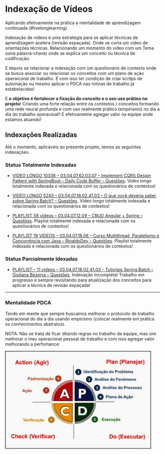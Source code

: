 # Indexação de Vídeos

Aplicando efetivamente na prática a mentalidade de aprendizagem continuada (#livelonglearning).

Indexação de vídeos é uma estratégia para se aplicar técnicas de aprendizagem acelera (revisão espaçada). Onde se corta um vídeo de orientações técnicas. Relacionando um momento do vídeo com um Tema (uma palavra-chave) onde se explica um conceito ou técnica de codificação.

E depois se relacionar a indexação com um questionário de contexto onde se busca associar ou relacionar os conceitos com um plano de ação operaiconal de trabalho. E com isso ter condição de criar scritps de automação ou mesmo aplicar o PDCA nas rotinas de trabalho já estabelacidas!

E **o objetivo é fortalecer a fixação do conceito e o seu uso prátino no projeto**! Criando uma forte relação entre os contextos / conceitos formando uma rede neural profunda e com uso realmente prático (empirismo) no dia a dia do trabalho operacioal!! E efetivametne agregar valor na equipe onde estamos atuando!

## Indexações Realizadas

Até o momento, aplicáveis ao presente projeto, temos as seguintes indexações.

### Status Totalmente Indexadas

* [VIDEO LONGO 10336 – 03.04.07.62.03.07 – Implement CQRS Design Pattern with SpringBoot – Daily Code Buffer – Questões](VIDEO%20LONGO%2010336%20–%2003.04.07.62.03.07%20–%20Implement%20CQRS%20Design%20Pattern%20with%20SpringBoot%20–%20Daily%20Code%20Buffer%20–%20Questões.pdf). Vídeo longo totalmente indexada e relacionada com os questionários de contextos!

* [VIDEO LONGO 5245 – 03.04.07.18.02.41.03 – O que você deveria saber sobre Spring Batch? – Questões](VIDEO%20LONGO%205245%20–%2003.04.07.18.02.41.03%20–%20O%20que%20você%20deveria%20saber%20sobre%20Spring%20Batch?%20–%20Questões.pdf). Vídeo longo totalmente indexada e relacionada com os questionários de contextos!

* [PLAYLIST 58 vídeos – 03.04.07.12.09 – CRUD Angular + Spring – Questões](PLAYLIST%2058%20vídeos%20–%2003.04.07.12.09%20–%20CRUD%20Angular%20+%20Spring%20–%20Questões.pdf). Playlist totalmente indexada e relacionada com os questionários de contextos!

* [PLAYLIST 19 VIDEOS – 03.04.07.18.06 – Curso Multithread, Paralelismo e Concorrência com Java – RinaldoDev – Questões](PLAYLIST%2019%20VIDEOS%20–%2003.04.07.18.06%20–%20Curso%20Multithread,%20Paralelismo%20e%20Concorrência%20com%20Java%20–%20RinaldoDev%20–%20Questões.pdf). Playlist totalmente indexada e relacionada com os questionários de contextos!

### Status Parcialmente Idexadas

* [PLAYLIST – 11 vídeos – 03.04.07.18.02.41.03 – Tutoriais Spring Batch – Giuliana Bezerra – Questões](PLAYLIST%20–%2011%20vídeos%20–%2003.04.07.18.02.41.03%20–%20Tutoriais%20Spring%20Batch%20–%20Giuliana%20Bezerra%20–%20Questões.pdf). Indexação incompleta! Trabalho em progresso e sempre revisitando para atualização dos conceitos para aplicar a técnica de revisão espaçada!

---

### Mentalidade PDCA

Tendo em mente que sempre buscamos melhorar o protocolo de trabalho operacional do dia a dia usando empirismo (colocar realmente em prática os conhecimentos abstratos).

NOTA: Não se trata de ficar ditando regras no trabalho da equipe, mas sim melhorar o meu operacional pessoal de trabalho e com isso agregar valor melhorando a perfomance:

<img src="../../docs/imgs/pdca.png" alt="PDCA: Aplicar na prática o empirismo" title="PDCA" style="width:475px;"/>
 

